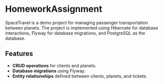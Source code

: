 # HomeworkAssignment

SpaceTravel is a demo project for managing passenger transportation between planets. The project is implemented using Hibernate for database interactions, Flyway for database migrations, and PostgreSQL as the database.

## Features
- **CRUD operations** for clients and planets.
- **Database migrations** using Flyway.
- **Entity relationships** defined between clients, planets, and tickets.